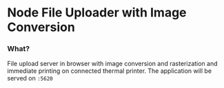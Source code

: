 # Node File Uploader with Image Conversion


### What?
File upload server in browser with image conversion and rasterization and immediate printing on connected thermal printer.
The application will be served on `:5620`
